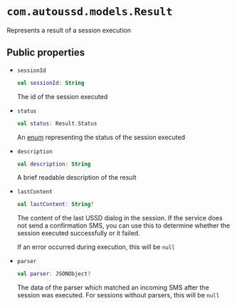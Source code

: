 # `com.autoussd.models.Result`

Represents a result of a session execution

## Public properties

- `sessionId`

  ```kotlin
  val sessionId: String
  ```

  The id of the session executed

- `status`

  ```kotlin
  val status: Result.Status
  ```

  An [enum](./11.com.autoussd.models.Result.Status.md) representing the status
  of the session executed

- `description`

  ```kotlin
  val description: String
  ```

  A brief readable description of the result

- `lastContent`

  ```kotlin
  val lastContent: String?
  ```

  The content of the last USSD dialog in the session. If the service does not
  send a confirmation SMS, you can use this to determine whether the session
  executed successfully or it failed.

  If an error occurred during execution, this will be `null`

- `parser`

  ```kotlin
  val parser: JSONObject?
  ```

  The data of the parser which matched an incoming SMS after the session was
  executed. For sessions without parsers, this will be `null`

